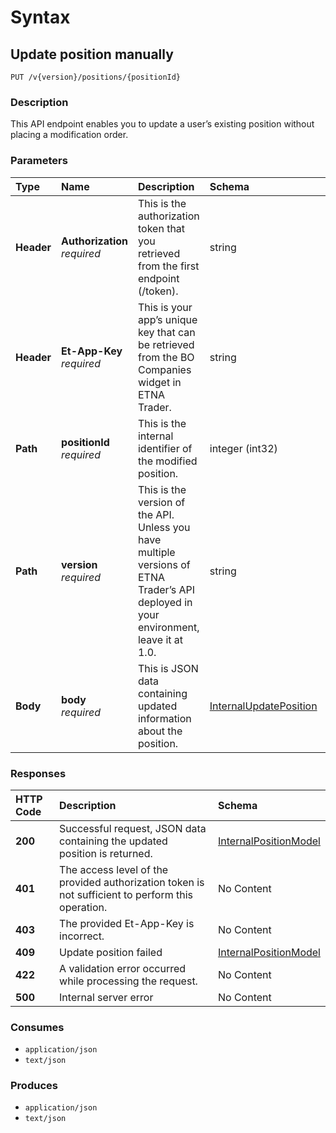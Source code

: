 # Syntax

## Update position manually

```text
PUT /v{version}/positions/{positionId}
```

### Description

This API endpoint enables you to update a user’s existing position without placing a modification order.

### Parameters

| Type | Name | Description | Schema | Default |
| :--- | :--- | :--- | :--- | :--- |
| **Header** | **Authorization**   _required_ | This is the authorization token that you retrieved from the first endpoint \(/token\). | string |  |
| **Header** | **Et-App-Key**   _required_ | This is your app’s unique key that can be retrieved from the BO Companies widget in ETNA Trader. | string |  |
| **Path** | **positionId**   _required_ | This is the internal identifier of the modified position. | integer \(int32\) |  |
| **Path** | **version**   _required_ | This is the version of the API. Unless you have multiple versions of ETNA Trader’s API deployed in your environment, leave it at 1.0. | string | `"1"` |
| **Body** | **body**   _required_ | This is JSON data containing updated information about the position. | [InternalUpdatePosition](internalpositions_updateposition.md#internalupdateposition) |  |

### Responses

| HTTP Code | Description | Schema |
| :--- | :--- | :--- |
| **200** | Successful request, JSON data containing the updated position is returned. | [InternalPositionModel](internalpositions_updateposition.md#internalpositionmodel) |
| **401** | The access level of the provided authorization token is not sufficient to perform this operation. | No Content |
| **403** | The provided Et-App-Key is incorrect. | No Content |
| **409** | Update position failed | [InternalPositionModel](internalpositions_updateposition.md#internalpositionmodel) |
| **422** | A validation error occurred while processing the request. | No Content |
| **500** | Internal server error | No Content |

### Consumes

* `application/json`
* `text/json`

### Produces

* `application/json`
* `text/json`

